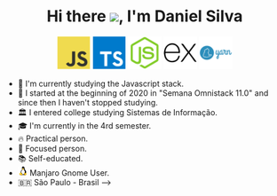 ### <h1 align="center">Hi there <img src="https://raw.githubusercontent.com/kaueMarques/kaueMarques/master/hi.gif" width="30px">, I'm Daniel Silva</h1>
<p align="center">
<img src="https://raw.githubusercontent.com/devicons/devicon/master/icons/javascript/javascript-original.svg" alt="javascript" width="60" height="60"/>
<img src="https://raw.githubusercontent.com/devicons/devicon/master/icons/typescript/typescript-original.svg" alt="express" width="60" height="60"/>
<img src="https://raw.githubusercontent.com/devicons/devicon/master/icons/nodejs/nodejs-original.svg" alt="nodejs" width="60" height="60"/>
<img src="https://raw.githubusercontent.com/devicons/devicon/master/icons/express/express-original.svg" alt="express" width="60" height="60"/>
<img src="https://raw.githubusercontent.com/devicons/devicon/master/icons/yarn/yarn-original-wordmark.svg" alt="express" width="60" height="60"/>
</p><p align="center">
  
</p>

- 🚀 I'm currently studying the Javascript stack.
- 🏁 I started at the beginning of 2020 in "Semana Omnistack 11.0" and since then I haven't stopped studying.
- 🏛️ I entered college studying Sistemas de Informação.
- 🎓 I'm currently in the 4rd semester.
- 🔥 Practical person.
- 🎯 Focused person.
- 📚 Self-educated.
- <img src="https://raw.githubusercontent.com/devicons/devicon/master/icons/linux/linux-original.svg" alt="express" width="17" height="17"/> Manjaro Gnome User.
- 🇧🇷 São Paulo - Brasil
-->
